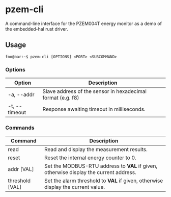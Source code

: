 # pzem-cli

A command-line interface for the PZEM004T energy monitor as a demo of the embedded-hal rust driver.

## Usage
```console
foo@bar:~$ pzem-cli [OPTIONS] <PORT> <SUBCOMMAND>
```
### Options
|                  Option |                                                 Description |
|-------------------------|-------------------------------------------------------------|
|       -a, --addr <addr> | Slave address of the sensor in hexadecimal format (e.g. f8) |
| -t, --timeout <timeout> |                  Response awaiting timeout in milliseconds. |
  
### Commands
|         Command |                                                                             Description |
|-----------------|-----------------------------------------------------------------------------------------|
| read            | Read and display the measurement results.                                               |
| reset           | Reset the internal energy counter to 0.                                                 |
| addr [VAL]      | Set the MODBUS-RTU address to **VAL** if given, otherwise display the current address.  |
| threshold [VAL] | Set the alarm threshold to **VAL** if given, otherwise display the current value.       |

